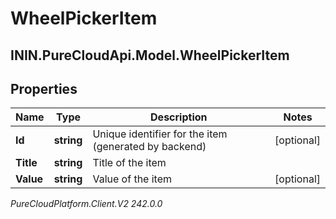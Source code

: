 # WheelPickerItem

## ININ.PureCloudApi.Model.WheelPickerItem

## Properties

|Name | Type | Description | Notes|
|------------ | ------------- | ------------- | -------------|
| **Id** | **string** | Unique identifier for the item (generated by backend) | [optional] |
| **Title** | **string** | Title of the item | |
| **Value** | **string** | Value of the item | [optional] |



_PureCloudPlatform.Client.V2 242.0.0_
